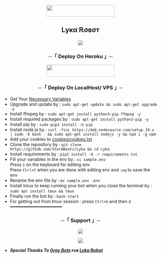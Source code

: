 <p align="center"><a href="https://github.com/StormBeatz/Lyka/blob/main/Lyka/assets/cookies.txt"> <img src="https://img.shields.io/badge/Add%20Your%20Cookies-blue?style=for-the-badge" width="220" height="38.45"/></a></p>
  
  <h2 align="center">
    Ꮮукα Ꭱσвσт
<p align="center">
  <img src="https://graph.org/file/e244e342204bfe5652cba-7735c97962a8f99d33.jpg">
</p>

<h3 align="center">
    ─「 Deploy On Heroku 」─
</h3>

<p align="center"><a href="https://dashboard.heroku.com/new?template=https://github.com/StormBeatz/Lyka"> <img src="https://img.shields.io/badge/Deploy%20On%20Heroku-black?style=for-the-badge&logo=heroku" width="220" height="38.45"/></a></p>
<h3 align="center">
    ─「 Deploy On LocalHost/ VPS 」─
</h3>

- Get Your [Necessary Variables](https://github.com/StormBeatz/Lyka/blob/main/sample.env)
- Upgrade and update by :
```sudo apt-get update && sudo apt-get upgrade -y```
- Install ffmpeg by :
```sudo apt-get install python3-pip ffmpeg -y```
- Install required packages by :
```sudo apt-get install python3-pip -y```
- Install pip by :
```sudo pip3 install -U pip```
- Install node js by :
```curl -fssL https://deb.nodesource.com/setup_19.x | sudo -E bash - && sudo apt-get install nodejs -y && npm i -g npm```
- Add your cookies to [cookies/cookies.txt](https://github.com/StormBeatz/Lyka/blob/main/Lyka/assets/cookies.txt)
- Clone the repository by :
```git clone https://github.com/StormBeatz/Lyka && cd Lyka```
- Install requirements by :
```pip3 install -U -r requirements.txt```
- Fill your variables in the env by :
```vi sample.env```<br>
Press ```I``` on the keyboard for editing env<br>
Press ```Ctrl+C``` when you are done with editing env and ```:wq``` to save the env<br>
- Rename the env file by :
```mv sample.env .env```
- Install tmux to keep running your bot when you close the terminal by :
```sudo apt install tmux && tmux```
- Finally run the bot by :
```bash start```
- For getting out from tmux session : press ```Ctrl+b``` and then ```d```<br>
━━━━━━━━━━━━━━━━━━━━

<h3 align="center">
    ─「 Support 」─
</h3>

<p align="center">
<a href="https://telegram.me/GrayBotSupport"><img src="https://img.shields.io/badge/-Support%20Group-blue.svg?style=for-the-badge&logo=Telegram"></a>
</p>

<p align="center">
<a href="https://telegram.me/GrayBots"><img src="https://img.shields.io/badge/-Support%20Channel-blue.svg?style=for-the-badge&logo=Telegram"></a>
</p>

- <b> _Special Thanks To [Gray Bots](https://github.com/StormBeatz) ғᴏʀ [Lyka Robot](https://github.com/StormBeatz/Lyka)_ </b>

